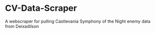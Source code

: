 # CV-Data-Scraper
A webscraper for pulling Castlevania Symphony of the Night enemy data from Deixadilson
